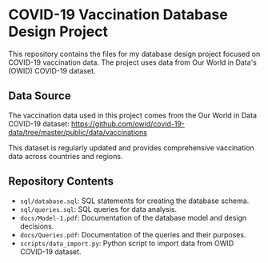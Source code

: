 # COVID-19 Vaccination Database Design Project

This repository contains the files for my database design project focused on COVID-19 vaccination data. The project uses data from Our World in Data's (OWID) COVID-19 dataset.

## Data Source

The vaccination data used in this project comes from the Our World in Data COVID-19 dataset:
https://github.com/owid/covid-19-data/tree/master/public/data/vaccinations

This dataset is regularly updated and provides comprehensive vaccination data across countries and regions.

## Repository Contents

- `sql/database.sql`: SQL statements for creating the database schema.
- `sql/queries.sql`: SQL queries for data analysis.
- `docs/Model-1.pdf`: Documentation of the database model and design decisions.
- `docs/Queries.pdf`: Documentation of the queries and their purposes.
- `scripts/data_import.py`: Python script to import data from OWID COVID-19 dataset.

